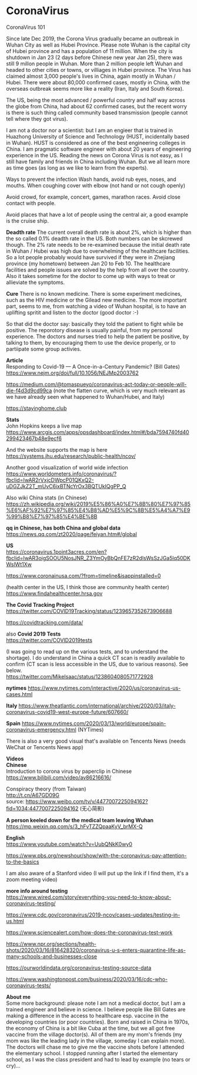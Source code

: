# CoronaVirus
CoronaVirus 101 

Since late Dec 2019, the Corona Virus gradually became an outbreak in Wuhan City as well as Hubei Province. Please note Wuhan is the capital city of Hubei province and has a 
population of 11 million. When the city is shutdown in Jan 23 (2 days before Chinese new year Jan 25), there was still 9 millon people in Wuhan. More than 2 million people left
Wuhan and headed to other cities or towns, or villiages in Hubei province. The Virus has claimed almost 3,000 people's lives in China, again mostly in Wuhan / Hubei. There were 
about 80,000 confirmed cases, mostly in China, with the overseas outbreak seems more like a reality (Iran, Italy and South Korea). 

The US, being the most advanced / powerful country and half way across the globe from China, had about 62 confirmed cases, but the recent worry is there is such thing called 
community based transmission (people cannot tell where they got virus). 

I am not a doctor nor a scientist: but I am an engieer that is trained in Huazhong University of Science and Technology (HUST, incidentally based in Wuhan). HUST is considered as
one of the best engineering colleges in China. I am pragmatic software engineer with about 20 years of engineering experience in the US. Reading the news on Corona Virus is not 
easy, as I still have family and friends in China including Wuhan. But we all learn more as time goes (as long as we like to learn from the experts). 

Ways to prevent the infection
Wash hands, avoid rub eyes, noses, and mouths. When coughing cover with elbow (not hand or not cough openly)

Avoid crowd, for example, concert, games, marathon races. Avoid close contact with people. 

Avoid places that have a lot of people using the central air, a good example is the cruise ship.

**Deadth rate**
The current overall death rate is about 2%, which is higher than the so called 0.1% deadth rate in the US. Both numbers can be skcrewed though. The 2% rate needs to be re-examined
because the initial death rate in Wuhan / Hubei was high due to overwhelming of the healthcare facilities. So a lot people probably would have survived if they were in Zhejiang
province (my hometown) between Jan 20 to Feb 10. The healthcare facilities and people issues are solved by the help from all over the country. Also it takes sometime for the 
doctor to come up with ways to treat or allieviate the symptoms. 


**Cure**
There is no known medicine. There is some experiment medicines, such as the HIV medicine or the Gilead new medicine. The more important part, seems to me, from watching a video
of Wuhan hospital, is to have an uplifting spritit and listen to the doctor (good doctor :-)

So that did the doctor say: basically they told the patient to fight while be positive. The reporotory disease is usually painful, from my personal experience. The doctors and 
nurses tried to help the patient be positive, by talking to them, by encouraging them to use the device properly, or to partiipate some group activies. 

**Article**  
Responding to Covid-19 — A Once-in-a-Century Pandemic? (Bill Gates)
https://www.nejm.org/doi/full/10.1056/NEJMp2003762

https://medium.com/@tomaspueyo/coronavirus-act-today-or-people-will-die-f4d3d9cd99ca
(note the flatten curve, which is very much relevant as we have already seen what happened to Wuhan/Hubei, and Italy)

https://stayinghome.club

**Stats**  
John Hopkins keeps a live map  
https://www.arcgis.com/apps/opsdashboard/index.html#/bda7594740fd40299423467b48e9ecf6  

And the website supports the map is here  
https://systems.jhu.edu/research/public-health/ncov/  

Another good visualization of world wide infection  
https://www.worldometers.info/coronavirus/?fbclid=IwAR2rVxjcDWpcP01QKxQ2-uDGZJkZ2T_mUvC6ixBTNcYrOx3BQTUkIQgPP_Q

Also wiki China stats (in Chinese) 
https://zh.wikipedia.org/wiki/2019%E5%86%A0%E7%8B%80%E7%97%85%E6%AF%92%E7%97%85%E4%B8%AD%E5%9C%8B%E5%A4%A7%E9%99%B8%E7%97%85%E4%BE%8B  

**qq in Chinese, has both China and global data**  
https://news.qq.com/zt2020/page/feiyan.htm#/global  

**US**  
https://coronavirus.1point3acres.com/en?fbclid=IwAR3oigSOOU5NosJNR_Z3YmOyBbQnFE7zR2dlsWsSzJGa5lq50DKWslWt1Xw  

https://www.coronainusa.com/?from=timeline&isappinstalled=0 

(health center in the US, I think those are community health center)
https://www.findahealthcenter.hrsa.gov

**The Covid Tracking Project**  
https://twitter.com/COVID19Tracking/status/1239657352673906688  

https://covidtracking.com/data/

also
**Covid 2019 Tests**  
https://twitter.com/COVID2019tests

(I was going to read up on the various tests, and to understand the shortage). I do understand in China a quick CT scan is readily available to confirm (CT scan is less accessible in the US, due to various reasons). See below.   
https://twitter.com/MikeIsaac/status/1238604080571772928

**nytimes** 
https://www.nytimes.com/interactive/2020/us/coronavirus-us-cases.html

**Italy**
https://www.theatlantic.com/international/archive/2020/03/italy-coronavirus-covid19-west-europe-future/607660/

**Spain**
https://www.nytimes.com/2020/03/13/world/europe/spain-coronavirus-emergency.html (NYTimes)

There is also a very good visual that's available on Tencents News (needs WeChat or Tencents News app)   

**Videos**     
**Chinese**    
Introduction to corona virus by paperclip in Chinese  
https://www.bilibili.com/video/av86216616/  

Conspiracy theory (from Taiwan)  
http://t.cn/A67GD09G  
source: 
https://www.weibo.com/tv/v/4477007225094162?fid=1034:4477007225094162 (无心简影)  

**A person keeled down for the medical team leaving Wuhan**  
https://mp.weixin.qq.com/s/3_hFvTZZQpaaKyV_brMX-Q

**English**  
https://www.youtube.com/watch?v=UubQNkK0wy0  

https://www.pbs.org/newshour/show/with-the-coronavirus-pay-attention-to-the-basics

I am also aware of a Stanford video (I will put up the link if I find them, it's a zoom meeting video)

**more info around testing**  
https://www.wired.com/story/everything-you-need-to-know-about-coronavirus-testing/  

https://www.cdc.gov/coronavirus/2019-ncov/cases-updates/testing-in-us.html  

https://www.sciencealert.com/how-does-the-coronavirus-test-work  

https://www.npr.org/sections/health-shots/2020/03/16/816428320/coronavirus-u-s-enters-quarantine-life-as-many-schools-and-businesses-close

https://ourworldindata.org/coronavirus-testing-source-data  

https://www.washingtonpost.com/business/2020/03/16/cdc-who-coronavirus-tests/  

**About me**    
Some more background: please note I am not a medical doctor, but I am a trained engineer and believe in science. I believe people like Bill Gates are making a difference in the access to healthcare esp. vaccine in the developing countries (or poor countries). Born and raised in China in 1970s, the economy of China is a bit like Cuba at the time, but we all got free vaccine from the village doctor(s). All of them are my mom's friends (my mom was like the leading lady in the village, someday I can explain more). The doctors will chase me to give me the vaccine shots before I attended the elementary school. I stopped running after I started the elementary school, as I was the class president and had to lead by example (no tears or cry)...






